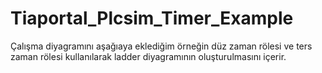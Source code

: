 # Tiaportal_Plcsim_Timer_Example
Çalışma diyagramını aşağıaya eklediğim örneğin düz zaman rölesi ve ters zaman rölesi kullanılarak ladder diyagramının oluşturulmasını içerir.
